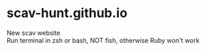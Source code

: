 # scav-hunt.github.io
New scav website  
Run terminal in zsh or bash, NOT fish, otherwise Ruby won't work
